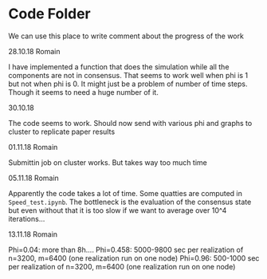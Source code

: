 # Code Folder 

We can use this place to write comment about the progress of the work 

28.10.18 Romain 

I have implemented a function that does the simulation while all the components are not in consensus.
That seems to work well when phi is 1 but not when phi is 0. It might just be a problem of number of time steps. Though it seems to need a huge number of it.

30.10.18

The code seems to work. Should now send with various phi and graphs to cluster to replicate paper results

01.11.18 Romain

Submittin job on cluster works. But takes way too much time

05.11.18 Romain

Apparently the code takes a lot of time. Some quatties are computed in `Speed_test.ipynb`. The bottleneck is the evaluation of the consensus state but even without that it is too slow if we want to average over 10^4 iterations...

13.11.18 Romain

Phi=0.04: more than 8h....
Phi=0.458: 5000-9800 sec per realization of n=3200, m=6400 (one realization run on one node)
Phi=0.96: 500-1000 sec per realization of n=3200, m=6400 (one realization run on one node)
